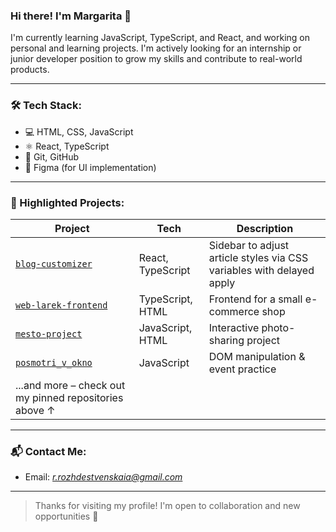### Hi there! I'm Margarita 👋

I'm currently learning JavaScript, TypeScript, and React, and working on personal and learning projects. I'm actively looking for an internship or junior developer position to grow my skills and contribute to real-world products.

---

### 🛠️ Tech Stack:

- 💻 HTML, CSS, JavaScript
- ⚛️ React, TypeScript
- 🧰 Git, GitHub
- 🎨 Figma (for UI implementation)

---

### 📌 Highlighted Projects:
| Project | Tech | Description |
|--------|-------------|------|
| [`blog-customizer`](https://github.com/TatiRRo/blog-customizer) | React, TypeScript| Sidebar to adjust article styles via CSS variables with delayed apply
| [`web-larek-frontend`](https://github.com/TatiRRo/web-larek-frontend) | TypeScript, HTML | Frontend for a small e-commerce shop |
| [`mesto-project`](https://github.com/TatiRRo/mesto-project-ff) | JavaScript, HTML | Interactive photo-sharing project |
| [`posmotri_v_okno`](https://github.com/TatiRRo/posmotri_v_okno) | JavaScript | DOM manipulation & event practice |
| ...and more – check out my pinned repositories above ↑

---

### 📬 Contact Me:

- Email: *r.rozhdestvenskaia@gmail.com*
---

> Thanks for visiting my profile! I'm open to collaboration and new opportunities 🤝
